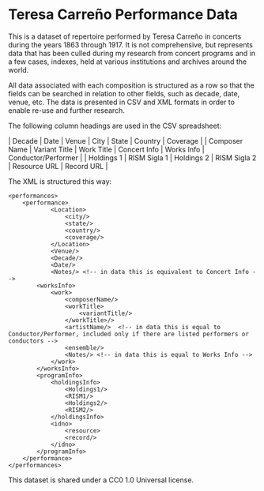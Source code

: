 # Teresa Carreño Performance Data

This is a dataset of repertoire performed by Teresa Carreño in concerts during the years 1863 through 1917. It is not comprehensive, but represents data that has been culled during my research from concert programs and in a few cases, indexes, held at various institutions and archives around the world.

All data associated with each composition is structured as a row so that the fields can be searched in relation to other fields, such as decade, date, venue, etc. The data is presented in CSV and XML formats in order to enable re-use and further research.

The following column headings are used in the CSV spreadsheet:

| Decade | Date | Venue | City | State | Country | Coverage | 
| Composer Name | Variant Title | Work Title | Concert Info | Works Info | Conductor/Performer |
| Holdings 1 | RISM Sigla 1 | Holdings 2 | RISM Sigla 2 | Resource URL | Record URL |

The XML is structured this way:

``` 
<performances>
    <performance>
            <Location>
                <city/>
                <state/>
                <country/>
                <coverage/>
            </Location>
            <Venue/>
            <Decade/>
            <Date/>
            <Notes/> <!-- in data this is equivalent to Concert Info -->
        <worksInfo>
            <work>
                <composerName/>
                <workTitle>
                    <variantTitle/>
                </workTitle>/>
                <artistName/>  <!-- in data this is equal to Conductor/Performer, included only if there are listed performers or conductors -->
                <ensemble/>
                <Notes/> <!-- in data this is equal to Works Info -->
            </work>
        </worksInfo>
        <programInfo>
            <holdingsInfo>
                <Holdings1/>
                <RISM1/>
                <Holdings2/>
                <RISM2/>
            </holdingsInfo>
            <idno>
                <resource>
                <record/>
            </idno>
        </programInfo>
    </performance>
</performances>
```

This dataset is shared under a CC0 1.0 Universal license.



